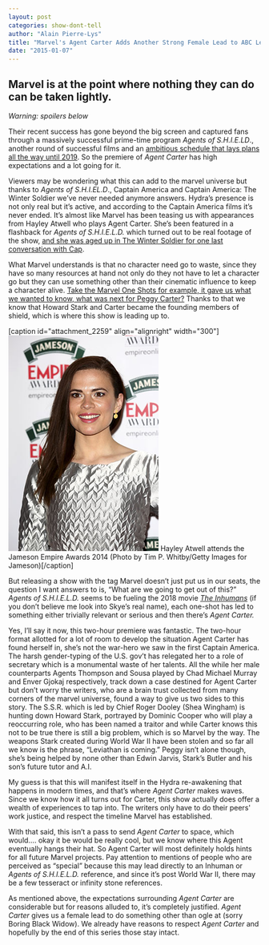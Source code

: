 ```yaml
---
layout: post
categories: show-dont-tell
author: "Alain Pierre-Lys"
title: "Marvel's Agent Carter Adds Another Strong Female Lead to ABC Legacy"
date: "2015-01-07"
---
```


## Marvel is at the point where nothing they can do can be taken lightly.

_Warning: spoilers below_

Their recent success has gone beyond the big screen and captured fans through a massively successful prime-time program _Agents of S.H.I.E.LD_., another round of successful films and an [ambitious schedule that lays plans all the way until 2019](http://abcnews.go.com/Entertainment/marvel-announces-captain-america-civil-war-ton-upcoming/story?id=26517287). So the premiere of _Agent Carter_ has high expectations and a lot going for it.

Viewers may be wondering what this can add to the marvel universe but thanks to _Agents of S.H.I.EL.D_., Captain America and Captain America: The Winter Soldier we’ve never needed anymore answers. Hydra’s presence is not only real but it’s active, and according to the Captain America films it’s never ended. It’s almost like Marvel has been teasing us with appearances from Hayley Atwell who plays Agent Carter. She’s been featured in a flashback for _Agents of S.H.I.E.L.D._ which turned out to be real footage of the show, [and she was aged up in The Winter Soldier for one last conversation with Cap](https://www.youtube.com/watch?v=brm4yJv3ewA).

What Marvel understands is that no character need go to waste, since they have so many resources at hand not only do they not have to let a character go but they can use something other than their cinematic influence to keep a character alive. [Take the Marvel One Shots for example, it gave us what we wanted to know, what was next for Peggy Carter?](http://www.dailymotion.com/video/x1viter_marvel-one-shot-agent-carter-2013_shortfilms) Thanks to that we know that Howard Stark and Carter became the founding members of shield, which is where this show is leading up to.

\[caption id="attachment\_2259" align="alignright" width="300"\][![Hayley Atwell attends the Jameson Empire Awards 2014 (Photo by Tim P. Whitby/Getty Images for Jameson)](images/Hayley_Atwell.jpg)](http://www.thehighscreen.com/wp-content/uploads/2015/01/Hayley_Atwell.jpg) Hayley Atwell attends the Jameson Empire Awards 2014 (Photo by Tim P. Whitby/Getty Images for Jameson)\[/caption\]

But releasing a show with the tag Marvel doesn’t just put us in our seats, the question I want answers to is, “What are we going to get out of this?” _Agents of S.H.I.E.L.D._ seems to be fueling the 2018 movie [_The Inhumans_](http://www.slashfilm.com/who-are-the-inhumans/) (if you don’t believe me look into Skye’s real name), each one-shot has led to something either trivially relevant or serious and then there’s _Agent Carter._

Yes, I’ll say it now, this two-hour premiere was fantastic. The two-hour format allotted for a lot of room to develop the situation Agent Carter has found herself in, she’s not the war-hero we saw in the first Captain America. The harsh gender-typing of the U.S. gov’t has relegated her to a role of secretary which is a monumental waste of her talents. All the while her male counterparts Agents Thompson and Sousa played by Chad Michael Murray and Enver Gjokaj respectively, track down a case destined for Agent Carter but don’t worry the writers, who are a brain trust collected from many corners of the marvel universe, found a way to give us two sides to this story. The S.S.R. which is led by Chief Roger Dooley (Shea Wingham) is hunting down Howard Stark, portrayed by Dominic Cooper who will play a reoccurring role, who has been named a traitor and while Carter knows this not to be true there is still a big problem, which is so Marvel by the way. The weapons Stark created during World War II have been stolen and so far all we know is the phrase, “Leviathan is coming.” Peggy isn’t alone though, she’s being helped by none other than Edwin Jarvis, Stark’s Butler and his son’s future tutor and A.I.

My guess is that this will manifest itself in the Hydra re-awakening that happens in modern times, and that’s where _Agent Carter_ makes waves. Since we know how it all turns out for Carter, this show actually does offer a wealth of experiences to tap into. The writers only have to do their peers' work justice, and respect the timeline Marvel has established.

With that said, this isn’t a pass to send _Agent Carter_ to space, which would…. okay it be would be really cool, but we know where this Agent eventually hangs their hat. So Agent Carter will most definitely holds hints for all future Marvel projects. Pay attention to mentions of people who are perceived as “special” because this may lead directly to an Inhuman or _Agents of S.H.I.E.L.D._ reference, and since it’s post World War II, there may be a few tesseract or infinity stone references.

As mentioned above, the expectations surrounding _Agent Carter_ are considerable but for reasons alluded to, it’s completely justified. _Agent Carter_ gives us a female lead to do something other than ogle at (sorry Boring Black Widow). We already have reasons to respect _Agent Carter_ and hopefully by the end of this series those stay intact.

